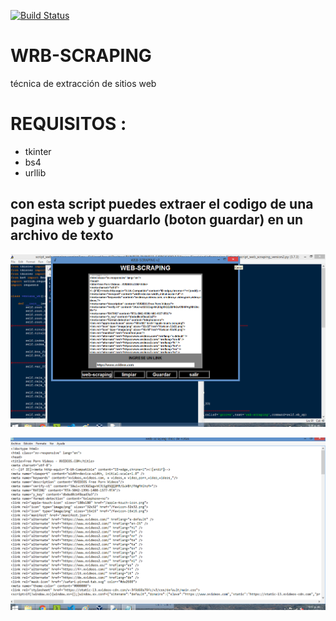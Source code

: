 
[![Build Status](https://img.shields.io/badge/Python-3.7-green?logo=python)]()

# WRB-SCRAPING
técnica de extracción de sitios web

# REQUISITOS :
* tkinter 
* bs4 
* urllib


## con esta script puedes extraer el codigo de una pagina web y guardarlo (boton guardar) en un archivo de texto

![Alt text](https://github.com/Gago-jpg/web-scaping/blob/master/wb-sp.png)





![Alt text](https://github.com/Gago-jpg/web-scaping/blob/master/wb_texto.png)
